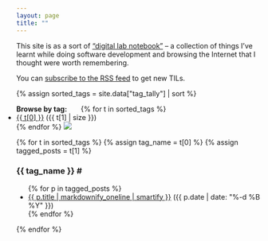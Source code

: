 ```yaml
---
layout: page
title: ""
---
```


This site is as a sort of <a href="https://winterflower.github.io/2017/08/17/software-engineering-notebook/">“digital lab notebook”</a> – a collection of things I’ve learnt while doing software development and browsing the Internet that I thought were worth remembering.

<!-- The term "TIL" stands for "Today I Learned". -->

<!-- There are {{ site.posts | size }} TILs so far. -->

You can <a href="/atom.xml">subscribe to the RSS feed</a> to get new TILs.

{% assign sorted_tags = site.data["tag_tally"] | sort %}

<p style="display: inline;">
  <strong id="browse-by-tag">Browse by tag:</strong>
</p>
<ul class="dot_list" style="display: inline;">
  {% for t in sorted_tags %}
  <li>
    <a href="#{{ t[0] }}" class="novisited">{{ t[0] }}</a>&nbsp;({{ t[1] | size }})
  </li>
  {% endfor %}
</ul>

<img src="/notebook.png">

{% for t in sorted_tags %}
{% assign tag_name = t[0] %}
{% assign tagged_posts = t[1] %}

<h3 id="{{ tag_name }}">{{ tag_name }} <a href="#{{ tag_name }}" style="text-decoration: none;" class="novisited">#</a></h3>

<ul>
{% for p in tagged_posts %}
  <li><a href="{{ p.url }}">{{ p.title | markdownify_oneline | smartify }}</a> ({{ p.date | date: "%-d %B %Y" }})</li>
{% endfor %}
</ul>

{% endfor %}

<!-- This number is eyeballed to ensure that the final item always
    has enough whitespace for the anchor link -->

<p style="margin-top: calc(100vh - 330px);">
  (This paragraph is just here to ensure there’s enough whitespace for the final anchor link to scroll to the right place.)
</p>
